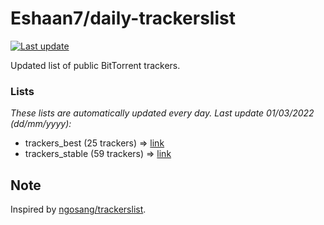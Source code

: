 
# Eshaan7/daily-trackerslist 

[![Last update](https://img.shields.io/badge/Last%20update-01/03/2022-blue.svg)](#)

Updated list of public BitTorrent trackers.

### Lists
*These lists are automatically updated every day. Last update 01/03/2022 (_dd/mm/yyyy_):*

* trackers_best (25 trackers) => [link](https://raw.githubusercontent.com/eshaan7/daily-trackerslist/master/trackers_best.txt)
* trackers_stable (59 trackers) => [link](https://raw.githubusercontent.com/eshaan7/daily-trackerslist/master/trackers_stable.txt)

## Note

Inspired by [ngosang/trackerslist](https://github.com/ngosang/trackerslist).
